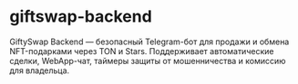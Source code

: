 # giftswap-backend
GiftySwap Backend — безопасный Telegram-бот для продажи и обмена NFT-подарками через TON и Stars. Поддерживает автоматические сделки, WebApp-чат, таймеры защиты от мошенничества и комиссию для владельца.
